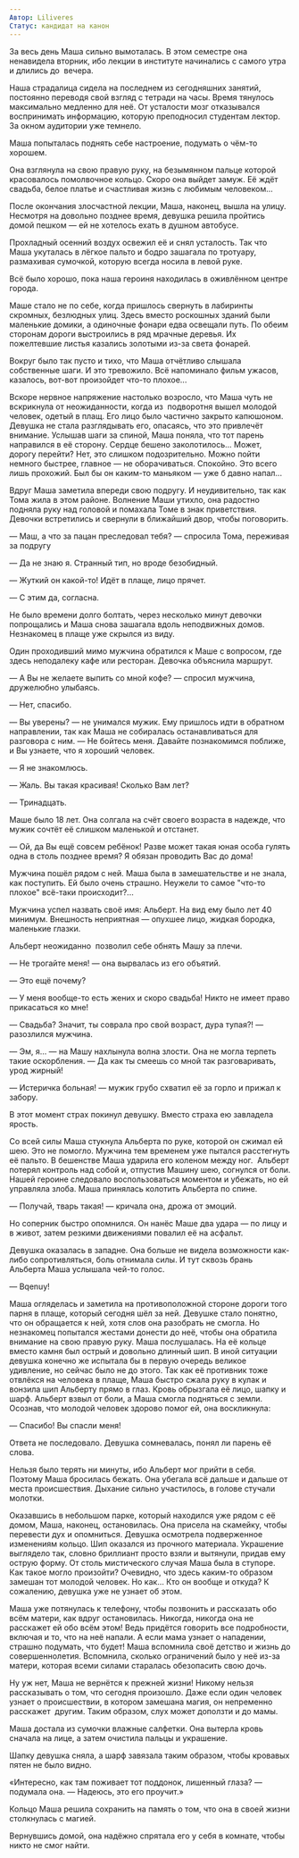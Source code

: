 ```yaml
---
Автор: Liliveres
Статус: кандидат на канон
---
```

За весь день Маша сильно вымоталась. В этом семестре она ненавидела вторник, ибо лекции в институте начинались с самого утра и длились до  вечера.

Наша страдалица сидела на последнем из сегодняшних занятий, постоянно переводя свой взгляд с тетради на часы. Время тянулось максимально медленно для неё. От усталости мозг отказывался воспринимать информацию, которую преподносил студентам лектор. За окном аудитории уже темнело.

Маша попыталась поднять себе настроение, подумать о чём-то хорошем.

Она взглянула на свою правую руку, на безымянном пальце которой красовалось помолвочное кольцо. Скоро она выйдет замуж. Её ждёт свадьба, белое платье и счастливая жизнь с любимым человеком...

После окончания злосчастной лекции, Маша, наконец, вышла на улицу. Несмотря на довольно позднее время, девушка решила пройтись домой пешком — ей не хотелось ехать в душном автобусе.

Прохладный осенний воздух освежил её и снял усталость. Так что Маша укуталась в лёгкое пальто и бодро зашагала по тротуару, размахивая сумочкой, которую всегда носила в левой руке.

Всё было хорошо, пока наша героиня находилась в оживлённом центре города.

Маше стало не по себе, когда пришлось свернуть в лабиринты скромных, безлюдных улиц. Здесь вместо роскошных зданий были маленькие домики, а одиночные фонари едва освещали путь. По обеим сторонам дороги выстроились в ряд мрачные деревья. Их пожелтевшие листья казались золотыми из-за света фонарей.

Вокруг было так пусто и тихо, что Маша отчётливо слышала собственные шаги. И это тревожило. Всё напоминало фильм ужасов, казалось, вот-вот произойдет что-то плохое...

Вскоре нервное напряжение настолько возросло, что Маша чуть не вскрикнула от неожиданности, когда из  подворотня вышел молодой человек, одетый в плащ. Его лицо было частично закрыто капюшоном. Девушка не стала разглядывать его, опасаясь, что это привлечёт внимание. Услышав шаги за спиной, Маша поняла, что тот парень направился в её сторону. Сердце бешено заколотилось... Может, дорогу перейти? Нет, это слишком подозрительно. Можно пойти немного быстрее, главное — не оборачиваться. Спокойно. Это всего лишь прохожий. Был бы он каким-то маньяком — уже б давно напал...

Вдруг Маша заметила впереди свою подругу. И неудивительно, так как Тома жила в этом районе. Волнение Маши утихло, она радостно подняла руку над головой и помахала Томе в знак приветствия. Девочки встретились и свернули в ближайший двор, чтобы поговорить.

— Маш, а что за пацан преследовал тебя? — спросила Тома, переживая за подругу

— Да не знаю я. Странный тип, но вроде безобидный.

— Жуткий он какой-то! Идёт в плаще, лицо прячет.

— С этим да, согласна.

Не было времени долго болтать, через несколько минут девочки попрощались и Маша снова зашагала вдоль неподвижных домов. Незнакомец в плаще уже скрылся из виду.

Один проходивший мимо мужчина обратился к Маше с вопросом, где здесь неподалеку кафе или ресторан. Девочка объяснила маршрут.

— А Вы не желаете выпить со мной кофе? — спросил мужчина, дружелюбно улыбаясь.

— Нет, спасибо.

— Вы уверены? — не унимался мужик. Ему пришлось идти в обратном направлении, так как Маша не собиралась останавливаться для разговора с ним. — Не бойтесь меня. Давайте познакомимся поближе, и Вы узнаете, что я хороший человек.

— Я не знакомлюсь.

— Жаль. Вы такая красивая! Сколько Вам лет?

— Тринадцать.

Маше было 18 лет. Она солгала на счёт своего возраста в надежде, что мужик сочтёт её слишком маленькой и отстанет.

— Ой, да Вы ещё совсем ребёнок! Разве может такая юная особа гулять одна в столь позднее время? Я обязан проводить Вас до дома!

Мужчина пошёл рядом с ней. Маша была в замешательстве и не знала, как поступить. Ей было очень страшно. Неужели то самое "что-то плохое" всё-таки происходит?...

Мужчина успел назвать своё имя: Альберт. На вид ему было лет 40 минимум. Внешность неприятная — опухшее лицо, жидкая бородка, маленькие глазки.

Альберт неожиданно  позволил себе обнять Машу за плечи.

— Не трогайте меня! — она вырвалась из его объятий.

— Это ещё почему?

— У меня вообще-то есть жених и скоро свадьба! Никто не имеет право прикасаться ко мне!

— Свадьба? Значит, ты соврала про свой возраст, дура тупая?! — разозлился мужчина.

— Эм, я... — на Машу нахлынула волна злости. Она не могла терпеть такие оскорбления. — Да как ты смеешь со мной так разговаривать, урод жирный!

— Истеричка больная! — мужик грубо схватил её за горло и прижал к забору.

В этот момент страх покинул девушку. Вместо страха ею завладела ярость.

Со всей силы Маша стукнула Альберта по руке, которой он сжимал ей шею. Это не помогло. Мужчина тем временем уже пытался расстегнуть её пальто. В бешенстве Маша ударила его коленом между ног.  Альберт потерял контроль над собой и, отпустив Машину шею, согнулся от боли. Нашей героине следовало воспользоваться моментом и убежать, но ей управляла злоба. Маша принялась колотить Альберта по спине.

— Получай, тварь такая! — кричала она, дрожа от эмоций.

Но соперник быстро опомнился. Он нанёс Маше два удара — по лицу и в живот, затем резкими движениями повалил её на асфальт.

Девушка оказалась в западне. Она больше не видела возможности как-либо сопротивляться, боль отнимала силы. И тут сквозь брань Альберта Маша услышала чей-то голос.

— Bqenuy!

Маша огляделась и заметила на противоположной стороне дороги того парня в плаще, который сегодня шёл за ней. Девушке стало понятно, что он обращается к ней, хотя слов она разобрать не смогла. Но незнакомец попытался жестами донести до неё, чтобы она обратила внимание на свою правую руку. Маша послушалась. На её кольце вместо камня был острый и довольно длинный шип. В иной ситуации девушка конечно же испытала бы в первую очередь великое удивление, но сейчас было не до этого. Так как её противник тоже отвлёкся на человека в плаще, Маша быстро сжала руку в кулак и вонзила шип Альберту прямо в глаз. Кровь обрызгала её лицо, шапку и шарф. Альберт взвыл от боли, а Маша смогла подняться с земли. Осознав, что молодой человек здорово помог ей, она воскликнула:

— Спасибо! Вы спасли меня!

Ответа не последовало. Девушка сомневалась, понял ли парень её слова.

Нельзя было терять ни минуты, ибо Альберт мог прийти в себя. Поэтому Маша бросилась бежать. Она убегала всё дальше и дальше от места происшествия. Дыхание сильно участилось, в голове стучали молотки.

Оказавшись в небольшом парке, который находился уже рядом с её домом, Маша, наконец, остановилась. Она присела на скамейку, чтобы перевести дух и опомниться. Девушка осмотрела подверженное изменениям кольцо. Шип оказался из прочного материала. Украшение выглядело так, словно бриллиант просто взяли и вытянули, придав ему острую форму. От столь мистического случая Маша была в ступоре. Как такое могло произойти? Очевидно, что здесь каким-то образом замешан тот молодой человек. Но как... Кто он вообще и откуда? К сожалению, девушка уже не узнает об этом.

Маша уже потянулась к телефону, чтобы позвонить и рассказать обо всём матери, как вдруг остановилась. Никогда, никогда она не расскажет ей обо всём этом! Ведь придётся говорить все подробности, включая и то, что на неё напали. А если мама узнает о нападении, страшно подумать, что будет! Маша вспомнила своё детство и жизнь до совершеннолетия. Вспомнила, сколько ограничений было у неё из-за матери, которая всеми силами старалась обезопасить свою дочь.

Ну уж нет, Маша не вернётся к прежней жизни! Никому нельзя рассказывать о том, что сегодня произошло. Даже если один человек узнает о происшествии, в котором замешана магия, он непременно расскажет  другим. Таким образом, слух может доползти и до мамы.

Маша достала из сумочки влажные салфетки. Она вытерла кровь сначала на лице, а затем очистила пальцы и украшение.

Шапку девушка сняла, а шарф завязала таким образом, чтобы кровавых пятен не было видно.

«Интересно, как там поживает тот поддонок, лишенный глаза? — подумала она. — Надеюсь, это его проучит.»

Кольцо Маша решила сохранить на память о том, что она в своей жизни столкнулась с магией. 

Вернувшись домой, она надёжно спрятала его у себя в комнате, чтобы никто не смог найти.
